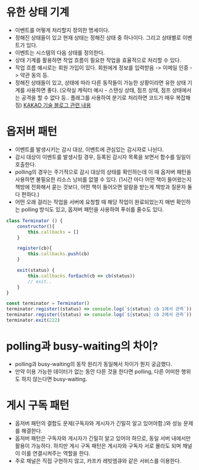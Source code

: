 # 유한 상태 기계

- 이벤트를 어떻게 처리할지 정의한 명세이다.
- 정해진 상태들이 있고 현재 상태는 정해진 상태 중 하나이다. 그리고 상태별로 이벤트가 있다.
- 이벤트는 시스템의 다음 상태를 정의한다.
- 상태 기계를 활용하면 작업 흐름이 필요한 작업을 효율적으로 처리할 수 있다.
- 작업 흐름 예시로는 회원 가입이 있다. 회원에게 정보를 입력받음 -> 이메일 인증 -> 약관 동의 등.
- 정해진 상태들이 있고, 상태에 따라 다른 동작들이 가능한 상황이라면 유한 상태 기계를 사용하면 좋다. (오락실 캐릭터 예시 - 스탠싱 상태, 점프 상태, 점프 상태에서는 공격을 할 수 없다 등.. 플래그를 사용하여 분기로 처리하면 코드가 매우 복잡해짐) [KAKAO 기술 블로그 관련 내용](https://fe-developers.kakaoent.com/2022/220922-make-cart-with-xstate/)

# 옵저버 패턴

- 이벤트를 발생시키는 감시 대상, 이벤트에 관심있는 감시자로 나뉜다.
- 감시 대상이 이벤트를 발생시킬 경우, 등록된 감시자 목록을 보면서 함수를 일일이 호출한다.
- polling의 경우는 주기적으로 감시 대상의 상태를 확인하는데 이 때 옵저버 패턴을 사용하면 불필요한 리소스 낭비를 없앨 수 있다. (1시간 마다 어떤 책이 들어왔는지 책방에 전화해서 묻는 것보다, 어떤 책이 들어오면 알람을 받는게 책방과 질문자 둘다 편하다.)
- 어떤 오래 걸리는 작업을 서버에 요청할 때 해당 작업이 완료되었는지 매번 확인하는 polling 방식도 있고, 옵저버 패턴을 사용하여 푸쉬를 줄수도 있다.

```js
class Terminator () {
    constructor(){
        this.callbacks = []
    }

    register(cb){
        this.callbacks.push(cb)
    }

    exit(status) {
        this.callbacks.forEach(cb => cb(status))
        // exit..
    }
}

const terminator = Terminator()
terminator.register((status) => console.log(`${status} cb 1에서 관측`))
terminator.register((status) => console.log(`${status} cb 2에서 관측`))
terminator.exit(222)
```

# polling과 busy-waiting의 차이?

- polling과 busy-waiting의 동작 원리가 동일해서 차이가 뭔지 궁금했다.
- 만약 이용 가능한 데이터가 없는 동안 다른 것을 한다면 polling, 다른 어떠한 행위도 하지 않는다면 busy-waiting.

# 게시 구독 패턴

- 옵저버 패턴의 결합도 문제(구독자와 게시자가 긴밀히 알고 있어야함.)와 성능 문제를 해결한다.
- 옵저버 패턴은 구독자와 게시자가 긴밀히 알고 있어야 하므로, 동일 서버 내에서만 활용이 가능하다. 하지만 게시 구독 패턴은 게시자와 구독자 서로 몰라도 되며 채널이 이를 연결시켜주는 역할을 한다.
- 주로 채널은 직접 구현하지 않고, 카프카 레빗엠큐와 같은 서비스를 이용한다.
